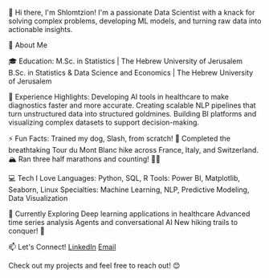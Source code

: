 👋 Hi there, I'm Shlomtzion!
I'm a passionate Data Scientist with a knack for solving complex problems, developing ML models, and turning raw data into actionable insights.

🌟 About Me

🎓 Education:
M.Sc. in Statistics | The Hebrew University of Jerusalem
B.Sc. in Statistics & Data Science and Economics | The Hebrew University of Jerusalem

💼 Experience Highlights:
Developing AI tools in healthcare to make diagnostics faster and more accurate.
Creating scalable NLP pipelines that turn unstructured data into structured goldmines.
Building BI platforms and visualizing complex datasets to support decision-making.

⚡ Fun Facts:
Trained my dog, Slash, from scratch! 🐾
Completed the breathtaking Tour du Mont Blanc hike across France, Italy, and Switzerland. 🏔️
Ran three half marathons and counting! 🏃‍♀️

💻 Tech I Love
Languages: Python, SQL, R
Tools: Power BI, Matplotlib, Seaborn, Linux
Specialties: Machine Learning, NLP, Predictive Modeling, Data Visualization

🌱 Currently Exploring
Deep learning applications in healthcare
Advanced time series analysis
Agents and conversational AI
New hiking trails to conquer! 🌲

📫 Let's Connect!
[LinkedIn](https://www.linkedin.com/in/shlomtzion-hazan/)
[Email](shlomtz.ev@gamil.com)

Check out my projects and feel free to reach out! 😊
